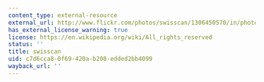 ```yaml
---
content_type: external-resource
external_url: http://www.flickr.com/photos/swisscan/1306450570/in/photostream/
has_external_license_warning: true
license: https://en.wikipedia.org/wiki/All_rights_reserved
status: ''
title: swisscan
uid: c7d6cca8-0f69-420a-b208-edded2bb4099
wayback_url: ''
---
```

